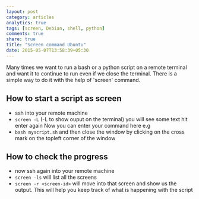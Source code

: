 ```yaml
---
layout: post
category: articles
analytics: true
tags: [screen, Debian, shell, python]
comments: true
share: true
title: "Screen command Ubuntu"
date: 2015-05-07T13:58:39+05:30
---
```


Many times we want to run a bash or a python script on a remote terminal  and want it to continue to run even if we close the terminal. There is a simple way to do it with the help of 'screen' command.

How to start a script as screen
-------------------------------
* ssh into your remote machine
* `screen -L` (-L to show ouput on the terminal) you will see some text hit enter again Now you can enter your command here e.g
* `bash myscript.sh` and then close the window by clicking on the cross mark on the topleft corner of the window

How to check the progress
-------------------------
* now ssh again into your remote machine
* `screen -ls` will list all the screens 
* `screen -r <screen-id>` will move into that screen and show us the output. This will help you keep track of what is happening with the script


